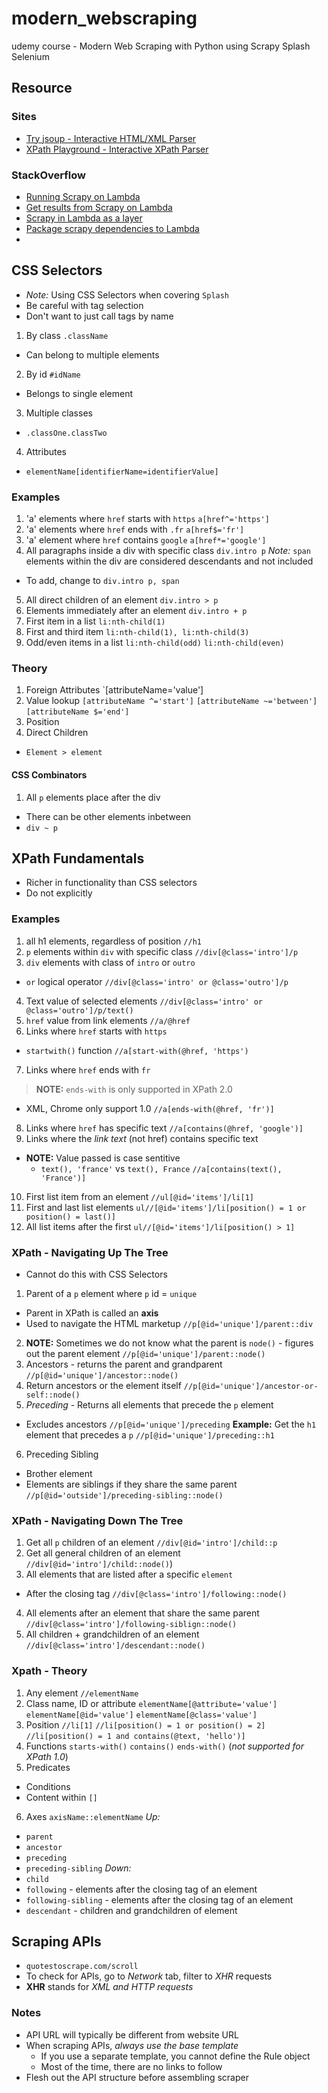 # modern_webscraping
udemy course - Modern Web Scraping with Python using Scrapy Splash Selenium

## Resource
### Sites
- [Try jsoup - Interactive HTML/XML Parser](#https://try.jsoup.org/)
- [XPath Playground - Interactive XPath Parser](#https://scrapinghub.github.io/xpath-playground/)
### StackOverflow
- [Running Scrapy on Lambda](#https://stackoverflow.com/questions/51349379/how-to-run-a-scrapy-spider-from-aws-lambda)
- [Get results from Scrapy on Lambda](#https://stackoverflow.com/questions/52291998/unable-to-get-results-from-scrapy-on-aws-lambda)
- [Scrapy in Lambda as a layer](#https://stackoverflow.com/questions/55022402/using-scrapy-in-aws-lambda-function-as-a-layer)
- [Package scrapy dependencies to Lambda](#https://stackoverflow.com/questions/57104229/how-to-package-scrapy-dependency-to-lambda)
- [](#)

## CSS Selectors
- *Note:* Using CSS Selectors when covering `Splash`
- Be careful with tag selection
- Don't want to just call tags by name
1. By class
`.className`
- Can belong to multiple elements
2. By id
`#idName`
- Belongs to single element
3. Multiple classes
- `.classOne.classTwo`
4. Attributes
- `elementName[identifierName=identifierValue]`

### Examples
1. 'a' elements where `href` starts with `https`
`a[href^='https']`
2. 'a' elements where `href` ends with `.fr`
`a[href$='fr']`
3. 'a' element where `href` contains `google`
`a[href*='google']`
4. All paragraphs inside a div with specific class
`div.intro p`
*Note:* `span` elements within the div are considered descendants and not included
- To add, change to `div.intro p, span`
5. All direct children of an element
`div.intro > p`
6. Elements immediately after an element
`div.intro + p`
7. First item in a list
`li:nth-child(1)`
8. First and third item
`li:nth-child(1), li:nth-child(3)`
9. Odd/even items in a list
`li:nth-child(odd)`
`li:nth-child(even)`

### Theory
1. Foreign Attributes
`[attributeName='value']
2. Value lookup
`[attributeName ^='start']`
`[attributeName ~='between']`
`[attributeName $='end']`
3. Position
4. Direct Children
- `Element > element`
#### CSS Combinators
1. All `p` elements place after the div
- There can be other elements inbetween
- `div ~ p`


## XPath Fundamentals
- Richer in functionality than CSS selectors
- Do not explicitly

### Examples
1. all h1 elements, regardless of position
`//h1`
2. `p` elements within `div` with specific class
`//div[@class='intro']/p`
3. `div` elements with class of `intro` or `outro`
- `or` logical operator
`//div[@class='intro' or @class='outro']/p`
4. Text value of selected elements
`//div[@class='intro' or @class='outro']/p/text()`
5. `href` value from link elements
`//a/@href`
6. Links where `href` starts with `https`
- `startwith()` function
`//a[start-with(@href, 'https')`
7. Links where `href` ends with `fr`
> **NOTE:** `ends-with` is only supported in XPath 2.0
- XML, Chrome only support 1.0 
`//a[ends-with(@href, 'fr')]`
8. Links where `href` has specific text
`//a[contains(@href, 'google')]`
9. Links where the *link text* (not href) contains specific text
- **NOTE:** Value passed is case sentitive
    - `text(), 'france'` vs `text(), France`
`//a[contains(text(), 'France')]`
10. First list item from an element
`//ul[@id='items']/li[1]`
11. First and last list elements
`ul//[@id='items']/li[position() = 1 or position() = last()]`
12. All list items after the first
`ul//[@id='items']/li[position() > 1]`

### XPath - Navigating Up The Tree
- Cannot do this with CSS Selectors
1. Parent of a `p` element where `p` id = `unique`
- Parent in XPath is called an **axis**
- Used to navigate the HTML marketup
`//p[@id='unique']/parent::div`
2. **NOTE:** Sometimes we do not know what the parent is 
`node()` - figures out the parent element
`//p[@id='unique']/parent::node()`
3. Ancestors - returns the parent and grandparent
`//p[@id='unique']/ancestor::node()`
4. Return ancestors or the element itself
`//p[@id='unique']/ancestor-or-self::node()`
5. *Preceding* - Returns all elements that precede the `p` element
- Excludes ancestors
`//p[@id='unique']/preceding`
**Example:** Get the `h1` element that precedes a `p`
`//p[@id='unique']/preceding::h1`
6. Preceding Sibling
- Brother element
- Elements are siblings if they share the same parent
`//p[@id='outside']/preceding-sibling::node()`

### XPath - Navigating Down The Tree
1. Get all `p` children of an element
`//div[@id='intro']/child::p`
2. Get all general children of an element
`//div[@id='intro']/child::node()`)
3. All elements that are listed after a specific `element`
- After the closing tag
`//div[@class='intro']/following::node()`
4. All elements after an element that share the same parent
`//div[@class='intro']/following-siblign::node()`
5. All children + grandchildren of an element
`//div[@class='intro']/descendant::node()`

### Xpath - Theory
1. Any element 
`//elementName`
2. Class name, ID or attribute
`elementName[@attribute='value']`
`elementName[@id='value']`
`elementName[@class='value']`
3. Position
`//li[1]`
`//li[position() = 1 or position() = 2]`
`//li[position() = 1 and contains(@text, 'hello')]`
4. Functions
`starts-with()`
`contains()`
`ends-with()` (*not supported for XPath 1.0*)
5. Predicates
- Conditions
- Content within `[]`
6. Axes
`axisName::elementName`
*Up:* 
- `parent`
- `ancestor`
- `preceding`
- `preceding-sibling`
*Down:*
- `child`
- `following` - elements after the closing tag of an element
- `following-sibling` - elements after the closing tag of an element
- `descendant` - children and grandchildren of element


## Scraping APIs
- `quotestoscrape.com/scroll`
- To check for APIs, go to *Network* tab, filter to *XHR* requests
- **XHR** stands for *XML and HTTP requests*
### Notes
- API URL will typically be different from website URL
- When scraping APIs, *always use the base template*
    - If you use a separate template, you cannot define the Rule object
    - Most of the time, there are no links to follow
- Flesh out the API structure before assembling scraper